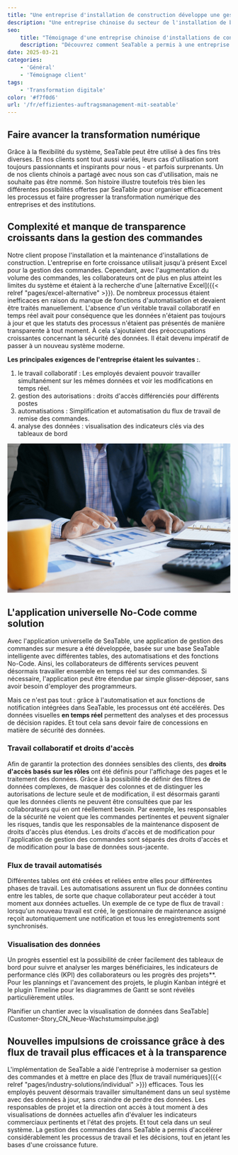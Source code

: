 ```yaml
---
title: "Une entreprise d'installation de construction développe une gestion efficace des commandes avec SeaTable"
description: "Une entreprise chinoise du secteur de l'installation de bâtiments a utilisé SeaTable pour revoir la gestion de ses commandes et a ainsi réussi sa transformation numérique. Il en résulte un système de gestion moderne et très efficace avec une application universelle."
seo:
    title: "Témoignage d'une entreprise chinoise d'installations de construction | SeaTable"
    description: "Découvrez comment SeaTable a permis à une entreprise d'installation de construction de revoir la gestion de ses commandes et d'entamer sa transformation numérique"
date: 2025-03-21
categories:
    - 'Général'
    - 'Témoignage client'
tags:
    - 'Transformation digitale'
color: '#f7f0d6'
url: '/fr/effizientes-auftragsmanagement-mit-seatable'
---
```


## Faire avancer la transformation numérique

Grâce à la flexibilité du système, SeaTable peut être utilisé à des fins très diverses. Et nos clients sont tout aussi variés, leurs cas d'utilisation sont toujours passionnants et inspirants pour nous - et parfois surprenants. Un de nos clients chinois a partagé avec nous son cas d'utilisation, mais ne souhaite pas être nommé. Son histoire illustre toutefois très bien les différentes possibilités offertes par SeaTable pour organiser efficacement les processus et faire progresser la transformation numérique des entreprises et des institutions.

## Complexité et manque de transparence croissants dans la gestion des commandes

Notre client propose l'installation et la maintenance d'installations de construction. L'entreprise en forte croissance utilisait jusqu'à présent Excel pour la gestion des commandes. Cependant, avec l'augmentation du volume des commandes, les collaborateurs ont de plus en plus atteint les limites du système et étaient à la recherche d'une [alternative Excel]({{< relref "pages/excel-alternative" >}}). De nombreux processus étaient inefficaces en raison du manque de fonctions d'automatisation et devaient être traités manuellement. L'absence d'un véritable travail collaboratif en temps réel avait pour conséquence que les données n'étaient pas toujours à jour et que les statuts des processus n'étaient pas présentés de manière transparente à tout moment. À cela s'ajoutaient des préoccupations croissantes concernant la sécurité des données. Il était devenu impératif de passer à un nouveau système moderne.

**Les principales exigences de l'entreprise étaient les suivantes :**.

1. le travail collaboratif : Les employés devaient pouvoir travailler simultanément sur les mêmes données et voir les modifications en temps réel.
1. gestion des autorisations : droits d'accès différenciés pour différents postes
1. automatisations : Simplification et automatisation du flux de travail de remise des commandes.
1. analyse des données : visualisation des indicateurs clés via des tableaux de bord

![Application universelle sans code - Tablette avec statistiques](Customer-Story_CN_Datenvisualisierung.jpg)

## L'application universelle No-Code comme solution

Avec l'application universelle de SeaTable, une application de gestion des commandes sur mesure a été développée, basée sur une base SeaTable intelligente avec différentes tables, des automatisations et des fonctions No-Code. Ainsi, les collaborateurs de différents services peuvent désormais travailler ensemble en temps réel sur des commandes. Si nécessaire, l'application peut être étendue par simple glisser-déposer, sans avoir besoin d'employer des programmeurs.

Mais ce n'est pas tout : grâce à l'automatisation et aux fonctions de notification intégrées dans SeaTable, les processus ont été accélérés. Des données visuelles **en temps réel** permettent des analyses et des processus de décision rapides. Et tout cela sans devoir faire de concessions en matière de sécurité des données.

### Travail collaboratif et droits d'accès

Afin de garantir la protection des données sensibles des clients, des **droits d'accès basés sur les rôles** ont été définis pour l'affichage des pages et le traitement des données. Grâce à la possibilité de définir des filtres de données complexes, de masquer des colonnes et de distinguer les autorisations de lecture seule et de modification, il est désormais garanti que les données clients ne peuvent être consultées que par les collaborateurs qui en ont réellement besoin. Par exemple, les responsables de la sécurité ne voient que les commandes pertinentes et peuvent signaler les risques, tandis que les responsables de la maintenance disposent de droits d'accès plus étendus. Les droits d'accès et de modification pour l'application de gestion des commandes sont séparés des droits d'accès et de modification pour la base de données sous-jacente.

### Flux de travail automatisés

Différentes tables ont été créées et reliées entre elles pour différentes phases de travail. Les automatisations assurent un flux de données continu entre les tables, de sorte que chaque collaborateur peut accéder à tout moment aux données actuelles. Un exemple de ce type de flux de travail : lorsqu'un nouveau travail est créé, le gestionnaire de maintenance assigné reçoit automatiquement une notification et tous les enregistrements sont synchronisés.

### Visualisation des données

Un progrès essentiel est la possibilité de créer facilement des tableaux de bord pour suivre et analyser les marges bénéficiaires, les indicateurs de performance clés (KPI) des collaborateurs ou les progrès des projets\*\*. Pour les plannings et l'avancement des projets, le plugin Kanban intégré et le plugin Timeline pour les diagrammes de Gantt se sont révélés particulièrement utiles.

Planifier un chantier avec la visualisation de données dans SeaTable](Customer-Story_CN_Neue-Wachstumsimpulse.jpg)

## Nouvelles impulsions de croissance grâce à des flux de travail plus efficaces et à la transparence

L'implémentation de SeaTable a aidé l'entreprise à moderniser sa gestion des commandes et à mettre en place des [flux de travail numériques]({{< relref "pages/industry-solutions/individual" >}}) efficaces. Tous les employés peuvent désormais travailler simultanément dans un seul système avec des données à jour, sans craindre de perdre des données. Les responsables de projet et la direction ont accès à tout moment à des visualisations de données actuelles afin d'évaluer les indicateurs commerciaux pertinents et l'état des projets. Et tout cela dans un seul système. La gestion des commandes dans SeaTable a permis d'accélérer considérablement les processus de travail et les décisions, tout en jetant les bases d'une croissance future.

